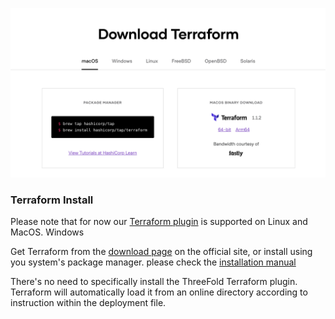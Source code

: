 ![ ](./img/terraform_install.png)

### Terraform Install

Please note that for now our [Terraform plugin](https://github.com/threefoldtech/terraform-provider-grid) is supported on Linux and MacOS. Windows

Get Terraform from the [download page](https://www.terraform.io/downloads.html) on the official site, or install using you system's package manager. please check the [installation manual](https://learn.hashicorp.com/tutorials/terraform/install-cli)

There's no need to specifically install the ThreeFold Terraform plugin. Terraform will automatically load it from an online directory according to instruction within the deployment file.
